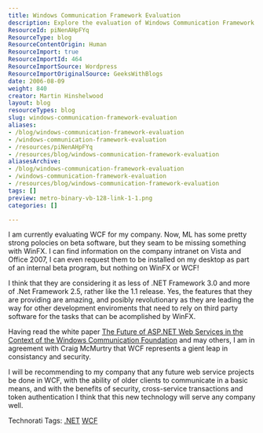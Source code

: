 ```yaml
---
title: Windows Communication Framework Evaluation
description: Explore the evaluation of Windows Communication Framework (WCF) and its revolutionary features for web service projects. Discover its benefits for your company!
ResourceId: piNenAHpFYq
ResourceType: blog
ResourceContentOrigin: Human
ResourceImport: true
ResourceImportId: 464
ResourceImportSource: Wordpress
ResourceImportOriginalSource: GeeksWithBlogs
date: 2006-08-09
weight: 840
creator: Martin Hinshelwood
layout: blog
resourceTypes: blog
slug: windows-communication-framework-evaluation
aliases:
- /blog/windows-communication-framework-evaluation
- /windows-communication-framework-evaluation
- /resources/piNenAHpFYq
- /resources/blog/windows-communication-framework-evaluation
aliasesArchive:
- /blog/windows-communication-framework-evaluation
- /windows-communication-framework-evaluation
- /resources/blog/windows-communication-framework-evaluation
tags: []
preview: metro-binary-vb-128-link-1-1.png
categories: []

---
```

I am currently evaluating WCF for my company. Now, ML has some pretty strong polocies on beta software, but they seam to be missing something with WinFX. I can find information on the company intranet on Vista and Office 2007, I can even request them to be installed on my desktop as part of an internal beta program, but nothing on WinFX or WCF!

I think that they are considering it as less of .NET Framework 3.0 and more of .Net Framework 2.5, rather like the 1.1 release. Yes, the features that they are providing are amazing, and posibly revolutionary as they are leading the way for other development enviroments that need to rely on third party software for the tasks that can be acomplished by WinFX.

Having read the white paper [The Future of ASP.NET Web Services in the Context of the Windows Communication Foundation](http://msdn.microsoft.com/library/default.asp?url=/library/en-us/dnlong/html/aspnetwebservices_wcf.asp) and may others, I am in agreement with Craig McMurtry that WCF represents a gient leap in consistancy and security.

I will be recommending to my company that any future web service projects be done in WCF, with the ability of older clients to communicate in a basic means, and with the benefits of security, cross-service transactions and token authentication I think that this new technology will serve any company well.

Technorati Tags: [.NET](http://technorati.com/tags/.NET) [WCF](http://technorati.com/tags/WCF)
